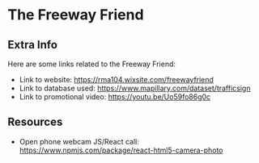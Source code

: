 # The Freeway Friend

## Extra Info

Here are some links related to the Freeway Friend:
- Link to website: https://rma104.wixsite.com/freewayfriend
- Link to database used: https://www.mapillary.com/dataset/trafficsign
- Link to promotional video: https://youtu.be/Uo59fo86g0c


## Resources

- Open phone webcam JS/React call: https://www.npmjs.com/package/react-html5-camera-photo
